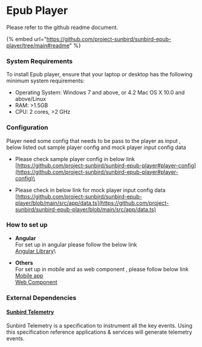 # Epub Player

Please refer to the github readme document.

{% embed url="https://github.com/project-sunbird/sunbird-epub-player/tree/main#readme" %}

### System Requirements <a href="#system-requirements" id="system-requirements"></a>

To install Epub player, ensure that your laptop or desktop has the following minimum system requirements:

* Operating System: Windows 7 and above, or 4.2 Mac OS X 10.0 and above/Linux
* RAM: >1.5GB
* CPU: 2 cores, >2 GHz

### Configuration

Player need some config that needs to be pass to the player as input , below listed out sample player config and mock player input config data

* Please check sample player config in below link\
  [https://github.com/project-sunbird/sunbird-epub-player#player-config](https://github.com/project-sunbird/sunbird-epub-player#player-config)\

* Please check in below link for mock player input config data\
  [https://github.com/project-sunbird/sunbird-epub-player/blob/main/src/app/data.ts](https://github.com/project-sunbird/sunbird-epub-player/blob/main/src/app/data.ts)

### How to set up

* **Angular** \
  For set up in angular please follow the below link\
  [Angular Library](https://github.com/project-sunbird/sunbird-epub-player/tree/main#getting-started)\

* **Others** \
  For set up in mobile and as web component , please follow below link\
  [Mobile app](https://github.com/project-sunbird/sunbird-epub-player/tree/main#mobile-app-integration-steps)\
  [Web Component](https://github.com/project-sunbird/sunbird-epub-player/tree/main#use-as-web-components)

### External Dependencies

#### [Sunbird Telemetry](https://telemetry.sunbird.org)

Sunbird Telemetry is a specification to instrument all the key events. Using this specification reference applications & services will generate telemetry events.

####
